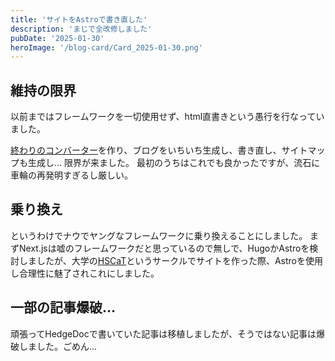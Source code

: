 ```yaml
---
title: 'サイトをAstroで書き直した'
description: 'まじで全改修しました'
pubDate: '2025-01-30'
heroImage: '/blog-card/Card_2025-01-30.png'
---
```


## 維持の限界

以前まではフレームワークを一切使用せず、html直書きという愚行を行なっていました。

[終わりのコンバーター](https://github.com/mizuamedesu/mbs_converter)を作り、ブログをいちいち生成し、書き直し、サイトマップも生成し...
限界が来ました。
最初のうちはこれでも良かったですが、流石に車輪の再発明すぎるし厳しい。

## 乗り換え
というわけでナウでヤングなフレームワークに乗り換えることにしました。
まずNext.jsは嘘のフレームワークだと思っているので無しで、HugoかAstroを検討しましたが、大学の[HSCaT](https://hscat.org/)というサークルでサイトを作った際、Astroを使用し合理性に魅了されこれにしました。

## 一部の記事爆破...
頑張ってHedgeDocで書いていた記事は移植しましたが、そうではない記事は爆破しました。ごめん...


